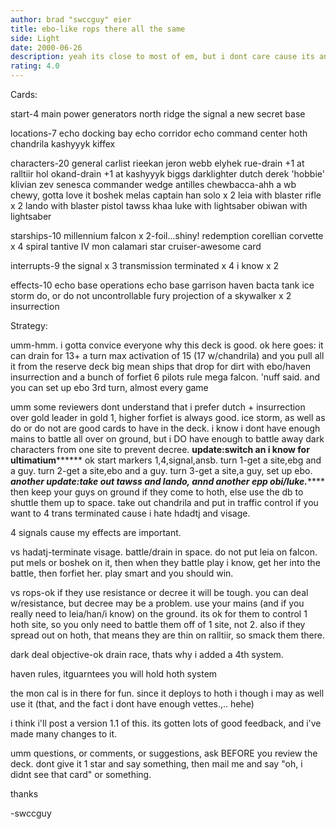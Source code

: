 ```yaml
---
author: brad "swccguy" eier
title: ebo-like rops there all the same
side: Light
date: 2000-06-26
description: yeah its close to most of em, but i dont care cause its an awesome deck that wins alot
rating: 4.0
---
```

Cards: 

start-4
main power generators
north ridge
the signal
a new secret base

locations-7
echo docking bay
echo corridor
echo command center
hoth
chandrila
kashyyyk
kiffex

characters-20
general carlist rieekan
jeron webb
elyhek rue-drain +1 at ralltiir
hol okand-drain +1 at kashyyyk
biggs darklighter
dutch
derek 'hobbie' klivian
zev senesca
commander wedge antilles
chewbacca-ahh a wb chewy, gotta love it
boshek
melas
captain han solo x 2
leia with blaster rifle x 2
lando with blaster pistol
tawss khaa
luke with lightsaber
obiwan with lightsaber

starships-10
millennium falcon x 2-foil...shiny!
redemption
corellian corvette x 4
spiral
tantive IV
mon calamari star cruiser-awesome card

interrupts-9
the signal x 3
transmission terminated x 4
i know x 2

effects-10
echo base operations
echo base garrison
haven
bacta tank
ice storm
do, or do not
uncontrollable fury
projection of a skywalker x 2
insurrection




Strategy: 

umm-hmm. i gotta convice everyone why this deck is good. ok here goes:
it can drain for 13+ a turn
max activation of 15 (17 w/chandrila) and you pull all it from the reserve deck
big mean ships that drop for dirt with ebo/haven
insurrection and a bunch of forfiet 6 pilots rule
mega falcon. 'nuff said.
and you can set up ebo 3rd turn, almost every game


umm some reviewers dont understand that i prefer dutch + insurrection over gold leader in gold 1, higher forfiet is always good.
ice storm, as well as do or do not are good cards to have in the deck. i know i dont have enough mains to battle all over on ground, but i DO have enough to battle away dark characters from one site to prevent decree.
****update:switch an i know for ultimatium**********
ok start markers 1,4,signal,ansb.
turn 1-get a site,ebg and a guy.
turn 2-get a site,ebo and a guy.
turn 3-get a site,a guy, set up ebo.
*****another update:take out tawss and lando, annd another epp obi/luke.*********
then keep your guys on ground if they come to hoth, else use the db to shuttle them up to space.
take out chandrila and put in traffic control if you want to
4 trans terminated cause i hate hdadtj and visage.

4 signals cause my effects are important.

vs hadatj-terminate visage. battle/drain in space.
do not put leia on falcon. put mels or boshek on it, then when they battle play i know, get her into the battle, then forfiet her. play smart and you should win.

vs rops-ok if they use resistance or decree it will be tough. you can deal w/resistance, but decree may be a problem. use your mains (and if you really need to leia/han/i know) on the ground.
its ok for them to control 1 hoth site, so you only need to battle them off of 1 site, not 2.
also if they spread out on hoth, that means they are thin on ralltiir, so smack them there.

dark deal objective-ok drain race, thats why i added a 4th system.

haven rules, itguarntees you will hold hoth system

the mon cal is in there for fun. since it deploys to hoth i though i may as well use it (that, and the fact i dont have enough vettes.,.. hehe)

i think i'll post a version 1.1 of this. its gotten lots of good feedback, and i've made many changes to it.


umm questions, or comments, or suggestions, ask BEFORE you review the deck. dont give it 1 star and say something, then mail me and say "oh, i didnt see that card" or something.

thanks

-swccguy

